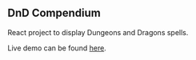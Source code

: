 ## DnD Compendium

React project to display Dungeons and Dragons spells.

Live demo can be found [here](https://infinma.github.io/dnd-compendium/).
